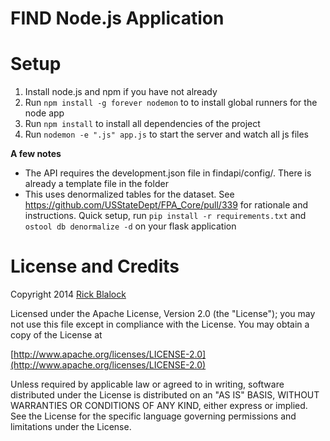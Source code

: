 FIND Node.js Application
=============================

Setup
===============

1.  Install node.js and npm if you have not already
2.  Run `npm install -g forever nodemon` to to install global runners for the node app
3.  Run `npm install` to install all dependencies of the project
4.  Run `nodemon -e ".js" app.js` to start the server and watch all js files

**A few notes**
 - The API requires the development.json file in findapi/config/.  There is already a template file in the folder
 - This uses denormalized tables for the dataset.  See https://github.com/USStateDept/FPA_Core/pull/339 for rationale and instructions.  Quick setup, run `pip install -r requirements.txt` and `ostool db denormalize -d` on your flask application


License and Credits
===================

Copyright 2014 [Rick Blalock](https://github.com/rblalock)

Licensed under the Apache License, Version 2.0 (the "License");
you may not use this file except in compliance with the License.
You may obtain a copy of the License at

   [http://www.apache.org/licenses/LICENSE-2.0](http://www.apache.org/licenses/LICENSE-2.0)

Unless required by applicable law or agreed to in writing, software
distributed under the License is distributed on an "AS IS" BASIS,
WITHOUT WARRANTIES OR CONDITIONS OF ANY KIND, either express or implied.
See the License for the specific language governing permissions and
limitations under the License.
